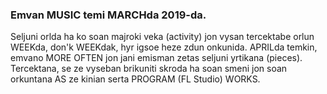 ### Emvan MUSIC temi MARCHda 2019-da.

Seljuni orlda ha ko soan majroki veka (activity) jon vysan tercektabe orlun WEEKda, don'k WEEKdak, hyr igsoe heze zdun onkunida. APRILda temkin, emvano MORE OFTEN jon jani emisman zetas seljuni yrtikana (pieces). Tercektana, se ze vyseban brikuniti skroda ha soan smeni jon soan orkuntana AS ze kinian serta PROGRAM (FL Studio) WORKS.